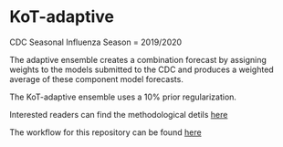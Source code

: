 # KoT-adaptive

CDC Seasonal Influenza Season = 2019/2020

The adaptive ensemble creates a combination forecast by assigning weights to
the models submitted to the CDC and produces a weighted average of these
component model forecasts.

The KoT-adaptive ensemble uses a 10% prior regularization.

Interested readers can find the methodological detils [here](https://arxiv.org/abs/1908.01675)

The workflow for this repository can be found [here](https://github.com/tomcm39/KoT-adaptive/blob/master/Makefile)
